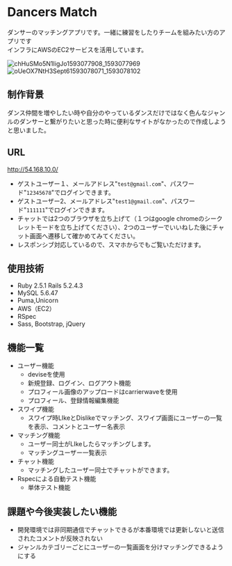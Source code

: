 # Dancers Match
ダンサーのマッチングアプリです。一緒に練習をしたりチームを組みたい方のアプリです<br>
インフラにAWSのEC2サービスを活用しています。

![chHuSMo5N1IigJo1593077908_1593077969](https://user-images.githubusercontent.com/62579178/85704629-71d4e880-b71b-11ea-8491-d657764e78a1.jpg)
![oUeOX7NtH3Sept61593078071_1593078102](https://user-images.githubusercontent.com/62579178/85704894-b3fe2a00-b71b-11ea-8cf7-4b7e95f7c5ef.jpg)

## 制作背景
ダンス仲間を増やしたい時や自分のやっているダンスだけではなく色んなジャンルのダンサーと繋がりたいと思った時に便利なサイトがなかったので作成しようと思いました。

## URL
http://54.168.10.0/ <br>
- ゲストユーザー１、メールアドレス"`test@gmail.com`"、パスワード"`12345678`"でログインできます。<br>
- ゲストユーザー2、メールアドレス"`test1@gmail.com`"、パスワード"`111111`"でログインできます。<br>
- チャットでは2つのブラウザを立ち上げて（１つはgoogle chromeのシークレットモードを立ち上げてください）、2つのユーザーでいいねした後にチャット画面へ遷移して確かめてみてください。<br>
- レスポンシブ対応しているので、スマホからでもご覧いただけます。

## 使用技術
- Ruby 2.5.1 Rails 5.2.4.3
- MySQL 5.6.47
- Puma,Unicorn
- AWS（EC2）
- RSpec
- Sass, Bootstrap, jQuery


## 機能一覧
- ユーザー機能
  - deviseを使用
  - 新規登録、ログイン、ログアウト機能
  - プロフィール画像のアップロードはcarrierwaveを使用
  - プロフィール、登録情報編集機能
- スワイプ機能
  - スワイプ時LIkeとDislikeでマッチング、スワイプ画面にユーザーの一覧を表示、コメントとユーザー名表示
- マッチング機能
  - ユーザー同士がLIkeしたらマッチングします。
  - マッチングユーザー一覧表示
- チャット機能
  - マッチングしたユーザー同士でチャットができます。
- Rspecによる自動テスト機能
  - 単体テスト機能

## 課題や今後実装したい機能
- 開発環境では非同期通信でチャットできるが本番環境では更新しないと送信されたコメントが反映されない
- ジャンルカテゴリーごとにユーザーの一覧画面を分けマッチングできるようにする